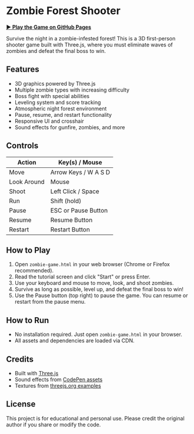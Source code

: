 # Zombie Forest Shooter

[**▶️ Play the Game on GitHub Pages**](https://nihal27055.github.io/hunting-zombie/)

Survive the night in a zombie-infested forest! This is a 3D first-person shooter game built with Three.js, where you must eliminate waves of zombies and defeat the final boss to win.

## Features
- 3D graphics powered by Three.js
- Multiple zombie types with increasing difficulty
- Boss fight with special abilities
- Leveling system and score tracking
- Atmospheric night forest environment
- Pause, resume, and restart functionality
- Responsive UI and crosshair
- Sound effects for gunfire, zombies, and more

## Controls
| Action         | Key(s) / Mouse         |
| --------------|-----------------------|
| Move          | Arrow Keys / W A S D  |
| Look Around   | Mouse                 |
| Shoot         | Left Click / Space    |
| Run           | Shift (hold)          |
| Pause         | ESC or Pause Button   |
| Resume        | Resume Button         |
| Restart       | Restart Button        |

## How to Play
1. Open `zombie-game.html` in your web browser (Chrome or Firefox recommended).
2. Read the tutorial screen and click "Start" or press Enter.
3. Use your keyboard and mouse to move, look, and shoot zombies.
4. Survive as long as possible, level up, and defeat the final boss to win!
5. Use the Pause button (top right) to pause the game. You can resume or restart from the pause menu.

## How to Run
- No installation required. Just open `zombie-game.html` in your browser.
- All assets and dependencies are loaded via CDN.

## Credits
- Built with [Three.js](https://threejs.org/)
- Sound effects from [CodePen assets](https://assets.codepen.io/21542/)
- Textures from [threejs.org examples](https://threejs.org/examples/)

## License
This project is for educational and personal use. Please credit the original author if you share or modify the code. 
